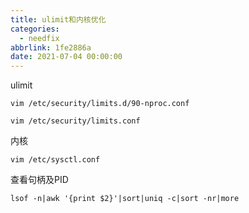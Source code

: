 ```yaml
---
title: ulimit和内核优化
categories:
  - needfix
abbrlink: 1fe2886a
date: 2021-07-04 00:00:00
---
```

ulimit

    vim /etc/security/limits.d/90-nproc.conf

    vim /etc/security/limits.conf


内核

    vim /etc/sysctl.conf


查看句柄及PID

    lsof -n|awk '{print $2}'|sort|uniq -c|sort -nr|more